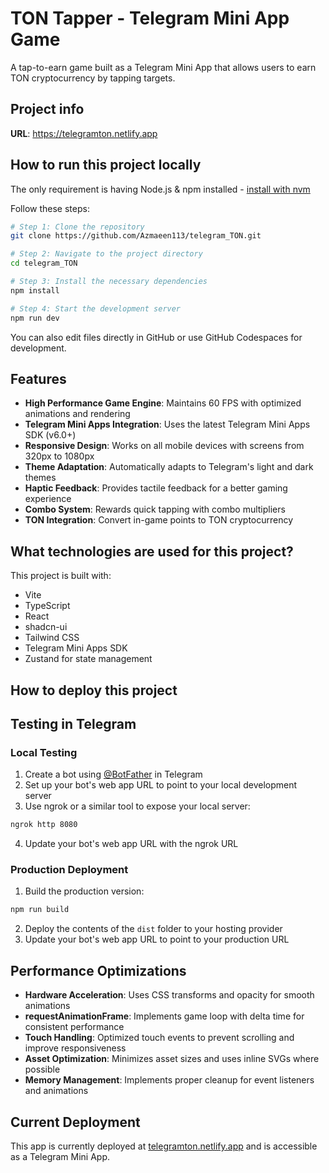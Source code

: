 # TON Tapper - Telegram Mini App Game

A tap-to-earn game built as a Telegram Mini App that allows users to earn TON cryptocurrency by tapping targets.

## Project info

**URL**: https://telegramton.netlify.app

## How to run this project locally

The only requirement is having Node.js & npm installed - [install with nvm](https://github.com/nvm-sh/nvm#installing-and-updating)

Follow these steps:

```sh
# Step 1: Clone the repository
git clone https://github.com/Azmaeen113/telegram_TON.git

# Step 2: Navigate to the project directory
cd telegram_TON

# Step 3: Install the necessary dependencies
npm install

# Step 4: Start the development server
npm run dev
```

You can also edit files directly in GitHub or use GitHub Codespaces for development.

## Features

- **High Performance Game Engine**: Maintains 60 FPS with optimized animations and rendering
- **Telegram Mini Apps Integration**: Uses the latest Telegram Mini Apps SDK (v6.0+)
- **Responsive Design**: Works on all mobile devices with screens from 320px to 1080px
- **Theme Adaptation**: Automatically adapts to Telegram's light and dark themes
- **Haptic Feedback**: Provides tactile feedback for a better gaming experience
- **Combo System**: Rewards quick tapping with combo multipliers
- **TON Integration**: Convert in-game points to TON cryptocurrency

## What technologies are used for this project?

This project is built with:

- Vite
- TypeScript
- React
- shadcn-ui
- Tailwind CSS
- Telegram Mini Apps SDK
- Zustand for state management

## How to deploy this project

## Testing in Telegram

### Local Testing

1. Create a bot using [@BotFather](https://t.me/BotFather) in Telegram
2. Set up your bot's web app URL to point to your local development server
3. Use ngrok or a similar tool to expose your local server:
```bash
ngrok http 8080
```
4. Update your bot's web app URL with the ngrok URL

### Production Deployment

1. Build the production version:
```bash
npm run build
```

2. Deploy the contents of the `dist` folder to your hosting provider
3. Update your bot's web app URL to point to your production URL

## Performance Optimizations

- **Hardware Acceleration**: Uses CSS transforms and opacity for smooth animations
- **requestAnimationFrame**: Implements game loop with delta time for consistent performance
- **Touch Handling**: Optimized touch events to prevent scrolling and improve responsiveness
- **Asset Optimization**: Minimizes asset sizes and uses inline SVGs where possible
- **Memory Management**: Implements proper cleanup for event listeners and animations

## Current Deployment

This app is currently deployed at [telegramton.netlify.app](https://telegramton.netlify.app) and is accessible as a Telegram Mini App.
